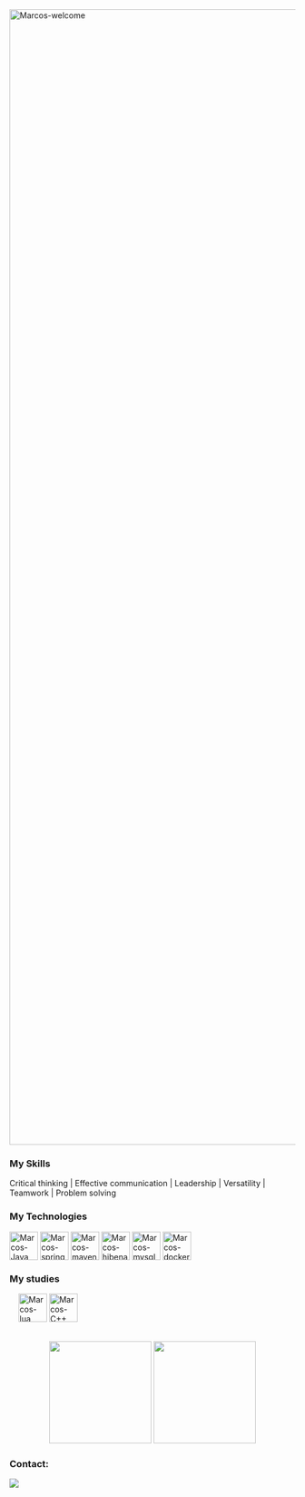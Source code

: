 <img title="Marcos-welcome" src="https://github.com/marcoscunhaa/animation.svg/blob/master/readme.svg" alt="Marcos-welcome" align="center" height="" width="2000">

<h3>My Skills</h3>
<div styleisplay: inline_block">
 <p> Critical thinking | Effective communication | Leadership | Versatility | Teamwork | Problem solving </p>
<h3>My Technologies</h3>
<div style="display: inline_block">
<img align="center" alt="Marcos-Java" height="50" width="50" src="https://cdn.jsdelivr.net/gh/devicons/devicon@latest/icons/java/java-original-wordmark.svg">
 <img align="center" alt="Marcos-spring" height="50" width="50" src="https://cdn.jsdelivr.net/gh/devicons/devicon@latest/icons/spring/spring-original-wordmark.svg">
<img align="center" alt="Marcos-maven" height="50" width="50" src="https://cdn.jsdelivr.net/gh/devicons/devicon@latest/icons/maven/maven-original.svg">
<img align="center" alt="Marcos-hibenate" height="50" width="50" src="https://cdn.jsdelivr.net/gh/devicons/devicon@latest/icons/hibernate/hibernate-original-wordmark.svg">
 <img align="center" alt="Marcos-mysql" height="50" width="50" src="https://cdn.jsdelivr.net/gh/devicons/devicon@latest/icons/mysql/mysql-original-wordmark.svg">
<img align="center" alt="Marcos-docker" height="50" width="50" src="https://cdn.jsdelivr.net/gh/devicons/devicon@latest/icons/docker/docker-original-wordmark.svg">

<h3>My studies</h3>
    <img align="center" alt="Marcos-lua" height="50" width="50" src="https://cdn.jsdelivr.net/gh/devicons/devicon@latest/icons/lua/lua-original.svg">
    <img align="center" alt="Marcos-C++" height="50" width="50" src="https://cdn.jsdelivr.net/gh/devicons/devicon@latest/icons/cplusplus/cplusplus-original.svg">

</div>
</br></br>

<div align="center">
  <img height="180em" src="https://github-readme-stats.vercel.app/api?username=marcoscunhaa&show_icons=true&theme=dracula&include_all_commits=true&count_private=true"/>
  <img height="180em" src="https://github-readme-stats.vercel.app/api/top-langs/?username=marcoscunhaa&layout=compact&langs_count=7&theme=dracula"/>
</div>

<div>
    <h3 style="text-align: left;">Contact:</h3>
    <a href="https://www.linkedin.com/in/marcoscunhaa/" target="_blank"><img src="https://img.shields.io/badge/-LinkedIn-%230077B5?style=for-the-badge&logo=linkedin&logoColor=white" target="_blank"></a>
</div>


